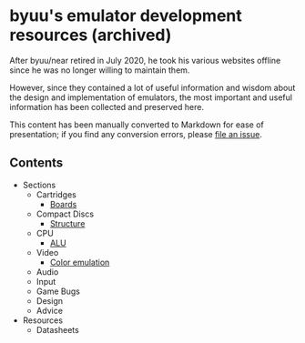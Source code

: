 # byuu's emulator development resources (archived)

After byuu/near retired in July 2020,
he took his various websites offline
since he was no longer willing to maintain them.

However,
since they contained a lot of useful information and wisdom
about the design and implementation of emulators,
the most important and useful information has been collected and preserved here.

This content has been manually converted to Markdown for ease of presentation;
if you find any conversion errors, please [file an issue](https://github.com/byuu/byuu.net).

## Contents

  - Sections
      - Cartridges
          - [Boards](./cartridges/boards/)
      - Compact Discs
          - [Structure](./compact-discs/structure/)
      - CPU
          - [ALU](./cpu/alu/)
      - Video
          - [Color emulation](./video/color-emulation/)
      - Audio
      - Input
      - Game Bugs
      - Design
      - Advice
  - Resources
      - Datasheets
